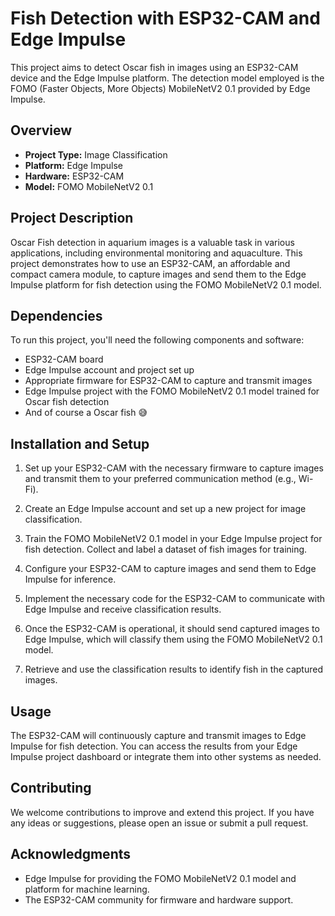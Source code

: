 # Fish Detection with ESP32-CAM and Edge Impulse

This project aims to detect Oscar fish in images using an ESP32-CAM device and the Edge Impulse platform. The detection model employed is the FOMO (Faster Objects, More Objects) MobileNetV2 0.1 provided by Edge Impulse.

## Overview

- **Project Type:** Image Classification
- **Platform:** Edge Impulse
- **Hardware:** ESP32-CAM
- **Model:** FOMO MobileNetV2 0.1

## Project Description

Oscar Fish detection in aquarium images is a valuable task in various applications, including environmental monitoring and aquaculture. This project demonstrates how to use an ESP32-CAM, an affordable and compact camera module, to capture images and send them to the Edge Impulse platform for fish detection using the FOMO MobileNetV2 0.1 model.

## Dependencies

To run this project, you'll need the following components and software:

- ESP32-CAM board
- Edge Impulse account and project set up
- Appropriate firmware for ESP32-CAM to capture and transmit images
- Edge Impulse project with the FOMO MobileNetV2 0.1 model trained for Oscar fish detection
- And of course a Oscar fish 😅

## Installation and Setup

1. Set up your ESP32-CAM with the necessary firmware to capture images and transmit them to your preferred communication method (e.g., Wi-Fi).

2. Create an Edge Impulse account and set up a new project for image classification.

3. Train the FOMO MobileNetV2 0.1 model in your Edge Impulse project for fish detection. Collect and label a dataset of fish images for training.

4. Configure your ESP32-CAM to capture images and send them to Edge Impulse for inference.

5. Implement the necessary code for the ESP32-CAM to communicate with Edge Impulse and receive classification results.

6. Once the ESP32-CAM is operational, it should send captured images to Edge Impulse, which will classify them using the FOMO MobileNetV2 0.1 model.

7. Retrieve and use the classification results to identify fish in the captured images.

## Usage

The ESP32-CAM will continuously capture and transmit images to Edge Impulse for fish detection. You can access the results from your Edge Impulse project dashboard or integrate them into other systems as needed.

## Contributing

We welcome contributions to improve and extend this project. If you have any ideas or suggestions, please open an issue or submit a pull request.

## Acknowledgments

- Edge Impulse for providing the FOMO MobileNetV2 0.1 model and platform for machine learning.
- The ESP32-CAM community for firmware and hardware support.
